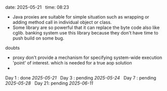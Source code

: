 date: 2025-05-21  
time: 08:23  

- Java proxies are suitable for simple situation such as wrapping or adding method call in individual object or class.
-  Some library are so powerful that it can replace the byte code also like cglib. banking system use this library because they don't have time to push build on some bug.

 doubts 
 - proxy don't provide a mechanism for specifying system-wide execution  'point' of interest. which is needed for a true aop solution
 - 
Day 1 : done *2025-05-21*  
Day 3 : pending *2025-05-24*  
Day 7 : pending *2025-05-28*  
Day 21: pending *2025-06-11*